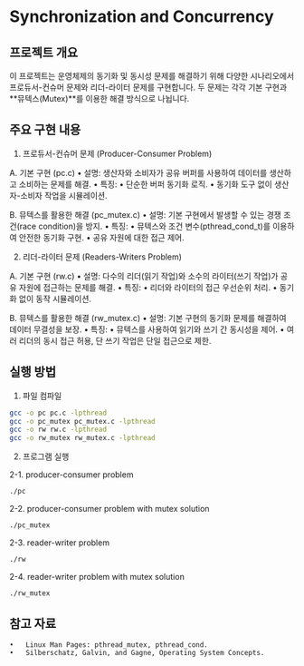 # Synchronization and Concurrency

## 프로젝트 개요

이 프로젝트는 운영체제의 동기화 및 동시성 문제를 해결하기 위해 다양한 시나리오에서 프로듀서-컨슈머 문제와 리더-라이터 문제를 구현합니다. 두 문제는 각각 기본 구현과 **뮤텍스(Mutex)**를 이용한 해결 방식으로 나뉩니다.

## 주요 구현 내용

1. 프로듀서-컨슈머 문제 (Producer-Consumer Problem)

A. 기본 구현 (pc.c)
	•	설명: 생산자와 소비자가 공유 버퍼를 사용하여 데이터를 생산하고 소비하는 문제를 해결.
	•	특징:
	•	단순한 버퍼 동기화 로직.
	•	동기화 도구 없이 생산자-소비자 작업을 시뮬레이션.

B. 뮤텍스를 활용한 해결 (pc_mutex.c)
	•	설명: 기본 구현에서 발생할 수 있는 경쟁 조건(race condition)을 방지.
	•	특징:
	•	뮤텍스와 조건 변수(pthread_cond_t)를 이용하여 안전한 동기화 구현.
	•	공유 자원에 대한 접근 제어.

2. 리더-라이터 문제 (Readers-Writers Problem)

A. 기본 구현 (rw.c)
	•	설명: 다수의 리더(읽기 작업)와 소수의 라이터(쓰기 작업)가 공유 자원에 접근하는 문제를 해결.
	•	특징:
	•	리더와 라이터의 접근 우선순위 처리.
	•	동기화 없이 동작 시뮬레이션.

B. 뮤텍스를 활용한 해결 (rw_mutex.c)
	•	설명: 기본 구현의 동기화 문제를 해결하여 데이터 무결성을 보장.
	•	특징:
	•	뮤텍스를 사용하여 읽기와 쓰기 간 동시성을 제어.
	•	여러 리더의 동시 접근 허용, 단 쓰기 작업은 단일 접근으로 제한.

## 실행 방법

1. 파일 컴파일
```sh
gcc -o pc pc.c -lpthread
gcc -o pc_mutex pc_mutex.c -lpthread
gcc -o rw rw.c -lpthread
gcc -o rw_mutex rw_mutex.c -lpthread
```

2. 프로그램 실행

2-1. producer-consumer problem
```sh
./pc
```

2-2. producer-consumer problem with mutex solution
```sh
./pc_mutex
```

2-3. reader-writer problem
```sh
./rw
```

2-4. reader-writer problem with mutex solution
```sh
./rw_mutex
```

## 참고 자료
	•	Linux Man Pages: pthread_mutex, pthread_cond.
	•	Silberschatz, Galvin, and Gagne, Operating System Concepts.
